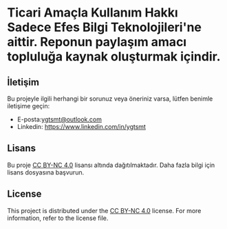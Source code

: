 # Ticari Amaçla Kullanım Hakkı Sadece Efes Bilgi Teknolojileri'ne aittir. Reponun paylaşım amacı topluluğa kaynak oluşturmak içindir.

## İletişim

Bu projeyle ilgili herhangi bir sorunuz veya öneriniz varsa, lütfen benimle iletişime geçin:

- E-posta:ygtsmt@outlook.com
- Linkedin: https://www.linkedin.com/in/ygtsmt


## Lisans

Bu proje [CC BY-NC 4.0](LICENSE.md) lisansı altında dağıtılmaktadır. Daha fazla bilgi için lisans dosyasına başvurun.

## License

This project is distributed under the [CC BY-NC 4.0](LICENSE.md) license. For more information, refer to the license file.

